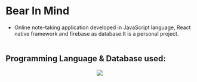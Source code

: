 # Bear In Mind
- Online note-taking application developed in JavaScript language, React native framework and firebase as database.It is a personal project.
<br><br>
## Programming Language & Database used:
<p align="center">
  <a href="https://skillicons.dev">
    <img src="https://skillicons.dev/icons?i=js, react, firebase" />
  </a>
</p>
